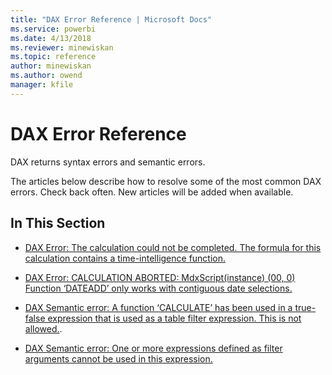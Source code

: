 ```yaml
---
title: "DAX Error Reference | Microsoft Docs"
ms.service: powerbi
ms.date: 4/13/2018
ms.reviewer: minewiskan
ms.topic: reference
author: minewiskan
ms.author: owend
manager: kfile
---
```

# DAX Error Reference
DAX returns syntax errors and semantic errors.  
  
The articles below describe how to resolve some of the most common DAX errors. Check back often. New articles will be added when available.  
  
## In This Section  

- [
DAX Error: The calculation could not be completed. The formula for this calculation contains a time-intelligence function.](dax-error-the-calculation-could-not-be-completed.md)
  
-   [DAX Error: CALCULATION ABORTED: MdxScript&#40;instance&#41; &#40;00, 0&#41; Function ‘DATEADD’ only works with contiguous date selections.](dax-error-calculation-aborted.md)  
  
-   [DAX Semantic error: A function ‘CALCULATE’ has been used in a true-false expression that is used as a table filter expression. This is not allowed.](dax-semantic-error-calculate-has-been-used-in-a-true-false-expression.md).  
  
- [DAX Semantic error: One or more expressions defined as filter arguments cannot be used in this expression. ](dax-semantic-error-filter-arguments-cannot-be-used-in-this-expression.md)